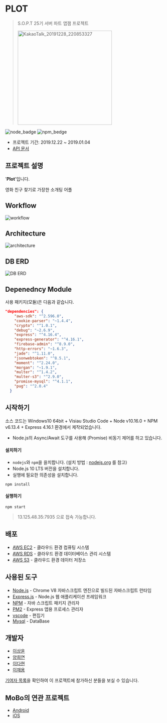 # PLOT
>
> S.O.P.T 25기 서버 파트 앱잼 프로젝트
>
> <img width="300" alt="KakaoTalk_20191228_220853327" src="https://user-images.githubusercontent.com/56102421/71595790-6647a100-2b80-11ea-87e4-0fec041cfd7a.png">


![node_badge](https://img.shields.io/badge/node-%3E%3D%208.0.0-green)
![npm_bedge](https://img.shields.io/badge/npm-v6.10.1-blue)

* 프로젝트 기간: 2019.12.22 ~ 2019.01.04
* [API 문서](https://github.com/TeamMoBo/mobo-server/wiki)




## 프로젝트 설명

'**Plot**'입니다.

영화 친구 찾기로 가장한 소개팅 어플

## Workflow


![workflow](https://user-images.githubusercontent.com/46750574/71696597-c3e62280-2df8-11ea-8cf2-c1b5b1c29fb7.png)




## Architecture

![architecture](https://user-images.githubusercontent.com/30704569/71710051-ad15ef00-2e3d-11ea-9a95-414fe8cee449.png)


## DB ERD

![DB ERD](https://user-images.githubusercontent.com/56102421/71641982-7928b580-2ce7-11ea-8dc0-fc6213f397bf.png)



## Depenedncy Module
사용 패키지(모듈)은 다음과 같습니다.

```json
"dependencies": {
    "aws-sdk": "^2.596.0",
    "cookie-parser": "~1.4.4",
    "crypto": "^1.0.1",
    "debug": "~2.6.9",
    "express": "^4.16.4",
    "express-generator": "^4.16.1",
    "firebase-admin": "^8.9.0",
    "http-errors": "~1.6.3",
    "jade": "^1.11.0",
    "jsonwebtoken": "^8.5.1",
    "moment": "^2.24.0",
    "morgan": "~1.9.1",
    "multer": "^1.4.2",
    "multer-s3": "^2.9.0",
    "promise-mysql": "^4.1.1",
    "pug": "^2.0.4"
  }
```





## 시작하기

소스 코드는 Windows10 64bit + Visiau Studio Code + Node v10.16.0 + NPM v6.13.4 + Express 4.16.1 환경에서 제작되었습니다.

* Node.js의 Async/Await 도구를 사용해 (Promise) 비동기 제어를 하고 있습니다.



#### 설치하기

* `nodejs`와 `npm`을 을치합니다. (설치 방법 :  [nodejs.org](https://nodejs.org/) 를 참고)
* Node.js 10 LTS 버전을 설치합니다.
* 실행에 필요한 의존성을 설치합니다.

```
npm install
```



#### 실행하기

```
npm start
```

> 13.125.48.35:7935 으로 접속 가능합니다.



## 배포

* [AWS EC2](https://aws.amazon.com/ko/ec2/?sc_channel=PS&sc_campaign=acquisition_KR&sc_publisher=google&sc_medium=english_ec2_b&sc_content=ec2_e&sc_detail=awsec2&sc_category=ec2&sc_segment=177228231544&sc_matchtype=e&sc_country=KR&s_kwcid=AL!4422!3!177228231544!e!!g!!awsec2&ef_id=WkRozwAAAnO-lPWy:20180412120123:s) - 클라우드 환경 컴퓨팅 시스템
* [AWS RDS](https://aws.amazon.com/ko/rds/) - 클라우드 환경 데이터베이스 관리 시스템
* [AWS S3](https://aws.amazon.com/ko/s3/?sc_channel=PS&sc_campaign=acquisition_KR&sc_publisher=google&sc_medium=english_s3_b&sc_content=s3_e&sc_detail=awss3&sc_category=s3&sc_segment=177211245240&sc_matchtype=e&sc_country=KR&s_kwcid=AL!4422!3!177211245240!e!!g!!awss3&ef_id=WkRozwAAAnO-lPWy:20180412120059:s) - 클라우드 환경 데이터 저장소


## 사용된 도구 

* [Node.js](https://nodejs.org/ko/) - Chrome V8 자바스크립트 엔진으로 빌드된 자바스크립트 런타임
* [Express.js](http://expressjs.com/ko/) - Node.js 웹 애플리케이션 프레임워크
* [NPM](https://rometools.github.io/rome/) - 자바 스크립트 패키지 관리자
* [PM2](http://pm2.keymetrics.io/) - Express 앱용 프로세스 관리자
* [vscode](https://code.visualstudio.com/) - 편집기
* [Mysql](https://www.mysql.com/) - DataBase



## 개발자

* [이상윤](https://github.com/syndersonLEE)
* [양희연](https://github.com/hhiyeon)
* [이다현](https://github.com/leeda66)
* [이재용](https://github.com/jaeyong136)


[기여자 목록](https://github.com/TeamMoBo/mobo-server/graphs/contributors)을 확인하여 이 프로젝트에 참가하신 분들을 보실 수 있습니다.


## MoBo의 연관 프로젝트

* [Android](https://github.com/TeamMoBo/mobo-android)
* [iOS](https://github.com/TeamMoBo/MoboiOS)
